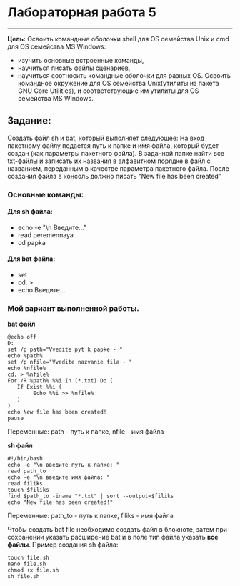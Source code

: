# Лабораторная работа 5

---

**Цель:** Освоить командные оболочки shell для OS семейства Unix и cmd для OS семейства MS Windows:
* изучить основные встроенные команды,
* научиться писать файлы сценариев,
* научиться соотносить командные оболочки для разных OS.
Освоить командное окружение для OS семейства Unix(утилиты из пакета GNU Core Utilities), и соответствующие им утилиты для OS семейства MS Windows.

## Задание:
Создать файл sh и bat, который выполняет следующее:
На вход пакетному файлу подается путь к папке и имя файла, который будет создан (как
параметры пакетного файла). В заданной папке найти все txt-файлы и записать их названия в
алфавитном порядке в файл с названием, переданным в качестве параметра пакетного файла.
После создания файла в консоль должно писать “New file has been created”

### Основные команды:
#### Для sh файла:
 * echo -e "\n Введите..."
 * read peremennaya
 * cd papka

#### Для bat файла:
 * set 
 * cd. >
 * echo Введите...

### Мой вариант выполненной работы.
**bat файл**
```
@echo off
D:
set /p path="Vvedite pyt k papke - "
echo %path%
set /p nfile="Vvedite nazvanie fila - "
echo %nfile%
cd. > %nfile%
For /R %path% %%i In (*.txt) Do (
   If Exist %%i (
        Echo %%i >> %nfile%
   )
)
echo New file has been created!
pause
```
Переменные: path - путь к папке, nfile - имя файла

**sh файл**

```
#!/bin/bash
echo -e "\n введите путь к папке: "
read path_to
echo -e "\n введите имя файла: "
read filiks
touch $filiks
find $path_to -iname "*.txt" | sort --output=$filiks
echo "New file has been created!"
```
Переменные: path_to - путь к папке, filiks - имя файла

Чтобы создать bat file необходимо создать файл в блокноте, затем при сохранении указать расширение bat и в поле тип файла указать **все файлы**.
Пример создания sh файла:

```
touch file.sh
nano file.sh
chmod +x file.sh
sh file.sh
```

